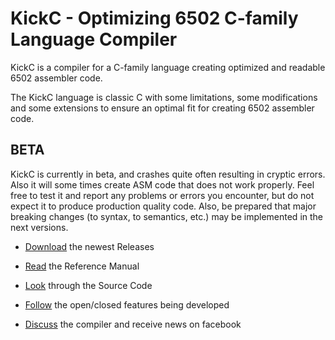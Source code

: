 # KickC - Optimizing 6502 C-family Language Compiler 

KickC is a compiler for a C-family language creating optimized and readable 6502 assembler code.

The KickC language is classic C with some limitations, some modifications and some extensions to ensure an optimal fit for creating 6502 assembler code. 

## BETA

KickC is currently in beta, and crashes quite often resulting in cryptic errors. Also it will some times create ASM code that does not work properly. 
Feel free to test it and report any problems or errors you encounter, but do not expect it to produce production quality code.
Also, be prepared that major breaking changes (to syntax, to semantics, etc.) may be implemented in the next versions.

* [Download](https://gitlab.com/camelot/kickc/tags) the newest Releases 

* [Read](https://docs.google.com/document/d/1JE-Lt5apM-g4tZN3LS4TDbPKYgXuBz294enS9Oc4HXM/edit?usp=sharing) the Reference Manual

* [Look](https://gitlab.com/camelot/kickc/tree/master) through the Source Code

* [Follow](https://gitlab.com/camelot/kickc/issues) the open/closed features being developed

* [Discuss](http://www.facebook.com/groups/RetroAssembler/) the compiler and receive news on facebook